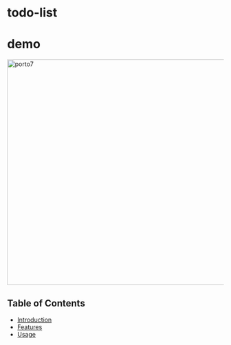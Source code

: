 # todo-list
# demo
<img width="524" alt="porto7" src="https://github.com/kodeman274/todo-list/assets/99820483/69b42eab-39ea-4588-a773-154a89205f63">

## Table of Contents

- [Introduction](#introduction)
- [Features](#features)
- [Usage](#usage)
